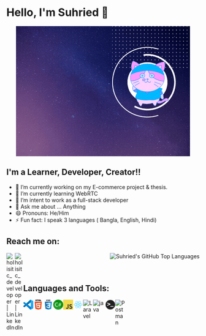 # Hello, I'm Suhried  👋

<p align="center">
  <img align="center" alt="GIF" src="https://github.com/Suhried/Suhried/blob/main/intro.gif?raw=true" width="90%" height="340" />
</p>



## I'm a Learner, Developer, Creator!!
- 🔭 I’m currently working on my E-commerce project & thesis.
- 🌱 I’m currently learning WebRTC
- 👯 I’m intent to work as a full-stack developer
- 💬 Ask me about ... Anything
- 😄 Pronouns: He/Him
- ⚡ Fun fact: I speak 3 languages ( Bangla, English, Hindi)


## Reach me on:

[<img background="white" align="left" alt="holisitc_developer | LinkedIn" width="22px" src="https://cdn-icons-png.flaticon.com/512/174/174857.png" />][linkedin]

[<img color="blue" align="left" alt="holisitc_developer | LinkedIn" width="22px" src="https://upload.wikimedia.org/wikipedia/commons/thumb/e/e7/Instagram_logo_2016.svg/2048px-Instagram_logo_2016.svg.png" />][instagram]
<img align="right" alt="Suhried's GitHub Top Languages" src="https://github-readme-stats.vercel.app/api/top-langs/?username=suhried" />
<br/>
<br/>
<br/>

## Languages and Tools:


<img align="left" alt="Visual Studio Code" width="26px" src="https://raw.githubusercontent.com/github/explore/80688e429a7d4ef2fca1e82350fe8e3517d3494d/topics/visual-studio-code/visual-studio-code.png" />
<img align="left" alt="HTML5" width="26px" src="https://raw.githubusercontent.com/github/explore/80688e429a7d4ef2fca1e82350fe8e3517d3494d/topics/html/html.png" />
<img align="left" alt="CSS3" width="26px" src="https://raw.githubusercontent.com/github/explore/80688e429a7d4ef2fca1e82350fe8e3517d3494d/topics/css/css.png" />
<img align="left" alt="CSharp" width="26px" src="https://raw.githubusercontent.com/github/explore/80688e429a7d4ef2fca1e82350fe8e3517d3494d/topics/csharp/csharp.png" />
<img align="left" alt="JavaScript" width="26px" src="https://raw.githubusercontent.com/github/explore/80688e429a7d4ef2fca1e82350fe8e3517d3494d/topics/javascript/javascript.png" />
<img align="left" alt="React" width="26px" src="https://raw.githubusercontent.com/github/explore/80688e429a7d4ef2fca1e82350fe8e3517d3494d/topics/react/react.png" />
<img margin-top="5px" align="left" alt="Laravel" width="26px" src="https://upload.wikimedia.org/wikipedia/commons/thumb/9/9a/Laravel.svg/1200px-Laravel.svg.png" />
<img margin-top="5px" align="left" alt="java" width="32px" src="https://1000logos.net/wp-content/uploads/2020/09/Java-Logo.png" />
<img margin-top="5px" align="left" alt="Terminal" width="26px" src="https://raw.githubusercontent.com/github/explore/80688e429a7d4ef2fca1e82350fe8e3517d3494d/topics/terminal/terminal.png" />
<img margin-top="5px" align="left" alt="Postman" width="26px" src="https://res.cloudinary.com/postman/image/upload/t_team_logo/v1629869194/team/2893aede23f01bfcbd2319326bc96a6ed0524eba759745ed6d73405a3a8b67a8" />


[youtube]: https://www.youtube.com/channel/UCI2zH7ajBOutNp5cQ54x6hw
[instagram]: https://www.instagram.com/shanto_datta/
[linkedin]: https://www.linkedin.com/in/suhried-datta-2118b2186/
